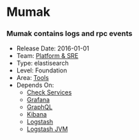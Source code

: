 # Mumak
### Mumak contains logs and rpc events
* Release Date: 2016-01-01
* Team: [Platform & SRE](../teams/platform.md)
* Type: elastisearch
* Level: Foundation
* Area: [Tools](../areas/tools.png)
* Depends On:
  * [Check Services](check-services.md)
  * [Grafana](grafana.md)
  * [GraphQL](graphql-fe.md)
  * [Kibana](kibana.md)
  * [Logstash](logstash.md)
  * [Logstash JVM](logstash-jvm.md)
